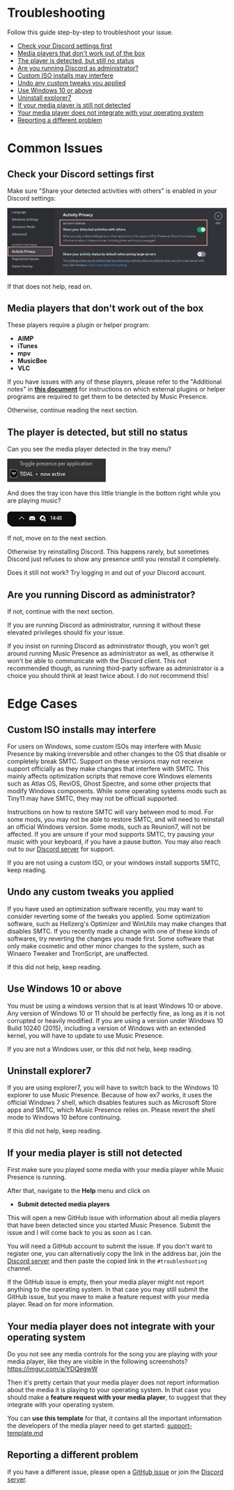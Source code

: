 # Troubleshooting

Follow this guide step-by-step to troubleshoot your issue.

* [Check your Discord settings first](#check-your-discord-settings-first)
* [Media players that don't work out of the box](#media-players-that-dont-work-out-of-the-box)
* [The player is detected, but still no status](#the-player-is-detected-but-still-no-status)
* [Are you running Discord as administrator?](#are-you-running-discord-as-administrator)
* [Custom ISO installs may interfere](#custom-iso-installs-may-interfere)
* [Undo any custom tweaks you applied](#undo-any-custom-tweaks-you-applied)
* [Use Windows 10 or above](#use-windows-10-or-above)
* [Uninstall explorer7](#uninstall-explorer7)
* [If your media player is still not detected](#if-your-media-player-is-still-not-detected)
* [Your media player does not integrate with your operating system](#your-media-player-does-not-integrate-with-your-operating-system)
* [Reporting a different problem](#reporting-a-different-problem)

# Common Issues 

## Check your Discord settings first

Make sure "Share your detected activities with others"
is enabled in your Discord settings:

![Screenshot of the "Activity Privacy" settings](../assets/screenshot-discord-activity-settings.png)

If that does not help, read on.

## Media players that don't work out of the box

These players require a plugin or helper program:

- **AIMP**
- **iTunes**
- **mpv**
- **MusicBee**
- **VLC**

If you have issues with any of these players,
please refer to the "Additional notes" in
[**this document**](https://github.com/ungive/discord-music-presence/blob/master/documentation/supported-media-players.md)
for instructions on which external plugins or helper programs are required
to get them to be detected by Music Presence.

Otherwise, continue reading the next section.

## The player is detected, but still no status

Can you see the media player detected in the tray menu?

![](../assets/screenshot-tray-player-active.png)

And does the tray icon have this little triangle in the bottom right
while you are playing music?

![](../assets/screenshot-tray-icon-playing.png)

If not, move on to the next section.

Otherwise try reinstalling Discord.
This happens rarely, but sometimes
Discord just refuses to show any presence until you reinstall it completely.

Does it still not work? Try logging in and out of your Discord account.

## Are you running Discord as administrator?

If not, continue with the next section.

If you are running Discord as administrator,
running it without these elevated privileges should fix your issue.

If you insist on running Discord as administrator though,
you won't get around running Music Presence as administrator as well,
as otherwise it won't be able to communicate with the Discord client.
This not recommended though, as running third-party software
as administrator is a choice you should think at least twice about.
I do not recommend this!

# Edge Cases

## Custom ISO installs may interfere
For users on Windows, some custom ISOs may interfere with Music Presence by making irreversible and other changes to the OS that disable or completely break SMTC. Support on these versions may not receive support officially as they make changes that interfere with SMTC. This mainly affects optimization scripts that remove core Windows elements such as Atlas OS, ReviOS, Ghost Spectre, and some other projects that modify Windows components. While some operating systems mods such as Tiny11 may have SMTC, they may not be officiall supported.

Instructions on how to restore SMTC will vary between mod to mod. For some mods, you may not be able to restore SMTC, and will need to reinstall an official Windows version. Some mods, such as Reunion7, will not be affected. If you are unsure if your mod supports SMTC, try pausing your music with your keyboard, if you have a pause button. You may also reach out to our [Discord server](https://discord-invite.musicpresence.app) for support.

If you are not using a custom ISO, or your windows install supports SMTC, keep reading.

## Undo any custom tweaks you applied

If you have used an optimization software recently, you may want to consider reverting some of the tweaks you applied. Some optimization software, such as Hellzerg's Optimizer and WinUtils may make changes that disables SMTC. If you recently made a change with one of these kinds of softwares, try reverting the changes you made first.
Some software that only make cosmetic and other minor changes to the system, such as Winaero Tweaker and TronScript, are unaffected.

If this did not help, keep reading.

## Use Windows 10 or above

You must be using a windows version that is at least Windows 10 or above. Any version of Windows 10 or 11 should be perfectly fine, as long as it is not corrupted or heavily modified. If you are using a version under Windows 10 Build 10240 (2015), including a version of Windows with an extended kernel, you will have to update to use Music Presence.

If you are not a Windows user, or this did not help, keep reading.


## Uninstall explorer7

If you are using explorer7, you will have to switch back to the Windows 10 explorer to use Music Presence. Because of how ex7 works, it uses the official Windows 7 shell, which disables features such as Microsoft Store apps and SMTC, which Music Presence relies on. Please revert the shell mode to Windows 10 before continuing.

If this did not help, keep reading.

## If your media player is still not detected

First make sure you played some media with your media player
while Music Presence is running.

After that, navigate to the **Help** menu and click on

- **Submit detected media players**

This will open a new GitHub issue with information about all media players
that have been detected since you started Music Presence.
Submit the issue and I will come back to you as soon as I can.

You will need a GitHub account to submit the issue.
If you don't want to register one,
you can alternatively copy the link in the address bar,
join the [Discord server](https://discord-invite.musicpresence.app)
and then paste the copied link in the `#troubleshooting` channel.

If the GitHub issue is empty,
then your media player might not report anything to the operating system.
In that case you may still submit the GitHub issue,
but you mave to make a feature request with your media player.
Read on for more information.

## Your media player does not integrate with your operating system

Do you not see any media controls for the song you are playing
with your media player, like they are visible in the following screenshots?
https://imgur.com/a/YDQegwW

Then it's pretty certain that your media player does not report information
about the media it is playing to your operating system.
In that case you should make a **feature request with your media player**,
to suggest that they integrate with your operating system.

You can **use this template** for that,
it contains all the important information
the developers of the media player need to get started:
[support-template.md](./support-template.md)

## Reporting a different problem

If you have a different issue, please open a
[GitHub issue](https://github.com/ungive/discord-music-presence/issues/new/choose)
or join the [Discord server](https://discord-invite.musicpresence.app).
